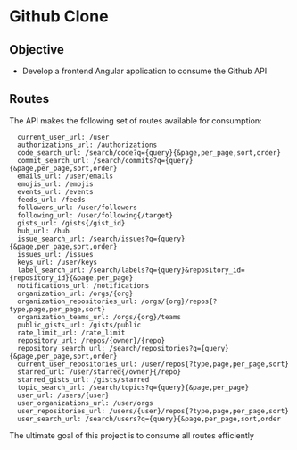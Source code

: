 # Github Clone

## Objective

- Develop a frontend Angular application to consume the Github API

## Routes

The API makes the following set of routes available for consumption:

```
  current_user_url: /user
  authorizations_url: /authorizations
  code_search_url: /search/code?q={query}{&page,per_page,sort,order}
  commit_search_url: /search/commits?q={query}{&page,per_page,sort,order}
  emails_url: /user/emails
  emojis_url: /emojis
  events_url: /events
  feeds_url: /feeds
  followers_url: /user/followers
  following_url: /user/following{/target}
  gists_url: /gists{/gist_id}
  hub_url: /hub
  issue_search_url: /search/issues?q={query}{&page,per_page,sort,order}
  issues_url: /issues
  keys_url: /user/keys
  label_search_url: /search/labels?q={query}&repository_id={repository_id}{&page,per_page}
  notifications_url: /notifications
  organization_url: /orgs/{org}
  organization_repositories_url: /orgs/{org}/repos{?type,page,per_page,sort}
  organization_teams_url: /orgs/{org}/teams
  public_gists_url: /gists/public
  rate_limit_url: /rate_limit
  repository_url: /repos/{owner}/{repo}
  repository_search_url: /search/repositories?q={query}{&page,per_page,sort,order}
  current_user_repositories_url: /user/repos{?type,page,per_page,sort}
  starred_url: /user/starred{/owner}{/repo}
  starred_gists_url: /gists/starred
  topic_search_url: /search/topics?q={query}{&page,per_page}
  user_url: /users/{user}
  user_organizations_url: /user/orgs
  user_repositories_url: /users/{user}/repos{?type,page,per_page,sort}
  user_search_url: /search/users?q={query}{&page,per_page,sort,order
```

The ultimate goal of this project is to consume all routes efficiently
